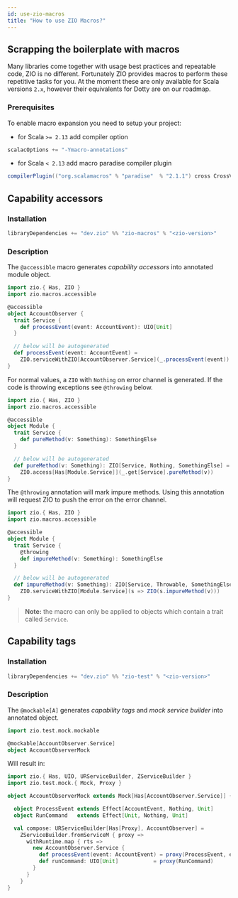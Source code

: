 ```yaml
---
id: use-zio-macros
title: "How to use ZIO Macros?"
---
```


## Scrapping the boilerplate with macros

Many libraries come together with usage best practices and repeatable code, ZIO is no different. Fortunately ZIO provides macros
to perform these repetitive tasks for you. At the moment these are only available for Scala versions `2.x`, however their equivalents
for Dotty are on our roadmap.

### Prerequisites

To enable macro expansion you need to setup your project:

- for Scala `>= 2.13` add compiler option

```scala
scalacOptions += "-Ymacro-annotations"
```

- for Scala `< 2.13` add macro paradise compiler plugin

```scala
compilerPlugin(("org.scalamacros" % "paradise"  % "2.1.1") cross CrossVersion.full)
```

## Capability accessors

### Installation

```scala
libraryDependencies += "dev.zio" %% "zio-macros" % "<zio-version>"
```

### Description

The `@accessible` macro generates _capability accessors_ into annotated module object.

```scala
import zio.{ Has, ZIO }
import zio.macros.accessible

@accessible
object AccountObserver {
  trait Service {
    def processEvent(event: AccountEvent): UIO[Unit]
  }

  // below will be autogenerated
  def processEvent(event: AccountEvent) =
    ZIO.serviceWithZIO[AccountObserver.Service](_.processEvent(event))
}
```

For normal values, a `ZIO` with `Nothing` on error channel is generated.
If the code is throwing exceptions see `@throwing` below.

```scala
import zio.{ Has, ZIO }
import zio.macros.accessible

@accessible
object Module {
  trait Service {
    def pureMethod(v: Something): SomethingElse
  }

  // below will be autogenerated
  def pureMethod(v: Something): ZIO[Service, Nothing, SomethingElse] =
    ZIO.access[Has[Module.Service]](_.get[Service].pureMethod(v))
}
```

The `@throwing` annotation will mark impure methods. 
Using this annotation will request ZIO to push the error on the error channel.

```scala
import zio.{ Has, ZIO }
import zio.macros.accessible

@accessible
object Module {
  trait Service {
    @throwing
    def impureMethod(v: Something): SomethingElse
  }

  // below will be autogenerated
  def impureMethod(v: Something): ZIO[Service, Throwable, SomethingElse] =
    ZIO.serviceWithZIO[Module.Service](s => ZIO(s.impureMethod(v)))
}
```


> **Note:** the macro can only be applied to objects which contain a trait called `Service`.


## Capability tags

### Installation

```scala
libraryDependencies += "dev.zio" %% "zio-test" % "<zio-version>"
```

### Description

The `@mockable[A]` generates _capability tags_ and _mock service builder_ into annotated object.

```scala
import zio.test.mock.mockable

@mockable[AccountObserver.Service]
object AccountObserverMock
```

Will result in:

```scala
import zio.{ Has, UIO, URServiceBuilder, ZServiceBuilder }
import zio.test.mock.{ Mock, Proxy }

object AccountObserverMock extends Mock[Has[AccountObserver.Service]] {

  object ProcessEvent extends Effect[AccountEvent, Nothing, Unit]
  object RunCommand   extends Effect[Unit, Nothing, Unit]

  val compose: URServiceBuilder[Has[Proxy], AccountObserver] =
    ZServiceBuilder.fromServiceM { proxy =>
      withRuntime.map { rts =>
        new AccountObserver.Service {
          def processEvent(event: AccountEvent) = proxy(ProcessEvent, event)
          def runCommand: UIO[Unit]           = proxy(RunCommand)
        }
      }
    }
}
```
